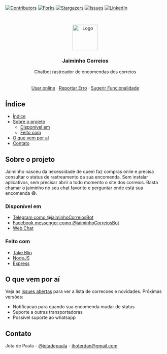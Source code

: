 <!--
*** Thanks for checking out this README Template. If you have a suggestion that would
*** make this better, please fork the repo and create a pull request or simply open
*** an issue with the tag "enhancement".
*** Thanks again! Now go create something AMAZING! :D
-->





<!-- PROJECT SHIELDS -->
<!--
*** I'm using markdown "reference style" links for readability.
*** Reference links are enclosed in brackets [ ] instead of parentheses ( ).
*** See the bottom of this document for the declaration of the reference variables
*** for contributors-url, forks-url, etc. This is an optional, concise syntax you may use.
*** https://www.markdownguide.org/basic-syntax/#reference-style-links
-->
[![Contributors][contributors-shield]][contributors-url]
[![Forks][forks-shield]][forks-url]
[![Stargazers][stars-shield]][stars-url]
[![Issues][issues-shield]][issues-url]
[![LinkedIn][linkedin-shield]][linkedin-url]



<!-- PROJECT LOGO -->
<br />
<p align="center">
  <a href="https://github.com/othneildrew/Best-README-Template">
    <img src="images/logo.png" alt="Logo" width="80" height="80">
  </a>

  <h3 align="center">Jaiminho Correios</h3>

  <p align="center">
    Chatbot rastreador de encomendas dos correios
    <br />
    <!-- <a href="https://github.com/othneildrew/Best-README-Template"><strong>Explore the docs »</strong></a> -->
    <br />
    <br />
    <a href="https://jaiminhocorreios.com">Usar online</a>
    ·
    <a href="https://github.com/jotadepaula/jaiminhocorreios/issues">Reportar Erro</a>
    ·
    <a href="https://github.com/jotadepaula/jaiminhocorreios/issues">Sugerir Funcionalidade</a>
  </p>
</p>



<!-- TABLE OF CONTENTS -->
## Índice

- [Índice](#índice)
- [Sobre o projeto](#sobre-o-projeto)
  - [Disponível em](#disponível-em)
  - [Feito com](#feito-com)
- [O que vem por aí](#o-que-vem-por-aí)
- [Contato](#contato)



<!-- ABOUT THE PROJECT -->
## Sobre o projeto

Jaiminho nasceu da necessidade de quem faz compras onlie e precisa consultar o status de rastreamento da sua encomenda. Sem instalar aplicativos, sem precisar abrir a todo momento o site dos correios. Basta chamar o jaiminho no seu chat favorito e perguntar onde está sua encomenda 😄.

### Disponível em 
* [Telegram como @jaiminhoCorreiosBot](https://t.me/BuscaCorreiosBot)
* [Facebook messenger como @jaiminhoCorreiosBot](https://www.facebook.com/jaiminhoCorreiosBot)
* [Web Chat](https://jaiminhocorreios.com)

### Feito com 
* [Take Blip](https://getbootstrap.com)
* [NodeJS](https://jquery.com)
* [Express](https://expressjs.com)


<!-- ROADMAP -->
## O que vem por aí

Veja as [issues abertas](https://github.com/jotadepaula/jaiminhocorreios/issues) para ver a lista de correcoes e novidades. Próximas versões: 
* Notificacao para quando sua encomenda mudar de status
* Suporte a outras transportadoras
* Possível suporte ao whatsapp 

<!-- CONTACT -->
## Contato

Jota de Paula - [@jotadepaula](https://twitter.com/jotadepaula) - jhoterdan@gmail.com

<!-- ACKNOWLEDGEMENTS -->
<!-- ## Acknowledgements
* [GitHub Emoji Cheat Sheet](https://www.webpagefx.com/tools/emoji-cheat-sheet)
* [Img Shields](https://shields.io)
* [Choose an Open Source License](https://choosealicense.com)
* [GitHub Pages](https://pages.github.com)
* [Animate.css](https://daneden.github.io/animate.css)
* [Loaders.css](https://connoratherton.com/loaders)
* [Slick Carousel](https://kenwheeler.github.io/slick)
* [Smooth Scroll](https://github.com/cferdinandi/smooth-scroll)
* [Sticky Kit](http://leafo.net/sticky-kit)
* [JVectorMap](http://jvectormap.com)
* [Font Awesome](https://fontawesome.com) -->





<!-- MARKDOWN LINKS & IMAGES -->
<!-- https://www.markdownguide.org/basic-syntax/#reference-style-links -->
[contributors-shield]: https://img.shields.io/github/contributors/othneildrew/Best-README-Template.svg?style=flat-square
[contributors-url]: https://github.com/jotadepaula/jaiminhocorreios/graphs/contributors
[forks-shield]: https://img.shields.io/github/forks/jotadepaula/jaiminhocorreios.svg?style=flat-square
[forks-url]: https://github.com/jotadepaula/jaiminhocorreios/network/members
[stars-shield]: https://img.shields.io/github/stars/jotadepaula/jaiminhocorreios.svg?style=flat-square
[stars-url]: https://github.com/jotadepaula/jaiminhocorreios/stargazers
[issues-shield]: https://img.shields.io/github/issues/jotadepaula/jaiminhocorreios.svg?style=flat-square
[issues-url]: https://github.com/jotadepaula/jaiminhocorreios/issues
<!-- [license-shield]: https://img.shields.io/github/license/othneildrew/Best-README-Template.svg?style=flat-square -->

[linkedin-shield]: https://img.shields.io/badge/-LinkedIn-black.svg?style=flat-square&logo=linkedin&colorB=555
[linkedin-url]: https://www.linkedin.com/in/jhoterdan/
[product-screenshot]: images/screenshot.png

